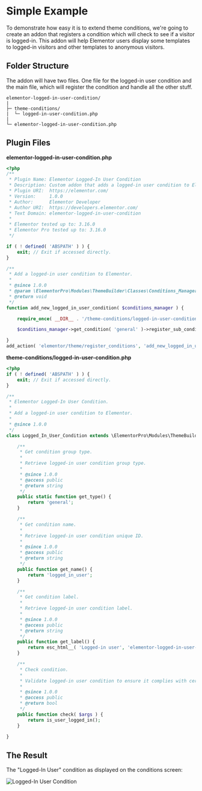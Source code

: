 # Simple Example

<Badge type="tip" vertical="top" text="Elementor Pro" /> <Badge type="warning" vertical="top" text="Advanced" />

To demonstrate how easy it is to extend theme conditions, we're going to create an addon that registers a condition which will check to see if a visitor is logged-in. This addon will help Elementor users display some templates to logged-in visitors and other templates to anonymous visitors.

## Folder Structure

The addon will have two files. One file for the logged-in user condition and the main file, which will register the condition and handle all the other stuff.

```
elementor-logged-in-user-condition/
|
├─ theme-conditions/
|  └─ logged-in-user-condition.php
|
└─ elementor-logged-in-user-condition.php
```

## Plugin Files

**elementor-logged-in-user-condition.php**

```php
<?php
/**
 * Plugin Name: Elementor Logged-In User Condition
 * Description: Custom addon that adds a logged-in user condition to Elementor.
 * Plugin URI:  https://elementor.com/
 * Version:     1.0.0
 * Author:      Elementor Developer
 * Author URI:  https://developers.elementor.com/
 * Text Domain: elementor-logged-in-user-condition
 *
 * Elementor tested up to: 3.16.0
 * Elementor Pro tested up to: 3.16.0
 */

if ( ! defined( 'ABSPATH' ) ) {
	exit; // Exit if accessed directly.
}

/**
 * Add a logged-in user condition to Elementor.
 *
 * @since 1.0.0
 * @param \ElementorPro\Modules\ThemeBuilder\Classes\Conditions_Manager $conditions_manager An instance of conditions manager.
 * @return void
 */
function add_new_logged_in_user_condition( $conditions_manager ) {

	require_once( __DIR__ . '/theme-conditions/logged-in-user-condition.php' );

	$conditions_manager->get_condition( 'general' )->register_sub_condition( new \Logged_In_User_Condition() );

}
add_action( 'elementor/theme/register_conditions', 'add_new_logged_in_user_condition' );
```

**theme-conditions/logged-in-user-condition.php**

```php
<?php
if ( ! defined( 'ABSPATH' ) ) {
	exit; // Exit if accessed directly.
}

/**
 * Elementor Logged-In User Condition.
 *
 * Add a logged-in user condition to Elementor.
 *
 * @since 1.0.0
 */
class Logged_In_User_Condition extends \ElementorPro\Modules\ThemeBuilder\Conditions\Condition_Base {

	/**
	 * Get condition group type.
	 *
	 * Retrieve logged-in user condition group type.
	 *
	 * @since 1.0.0
	 * @access public
	 * @return string
	 */
	public static function get_type() {
		return 'general';
	}

	/**
	 * Get condition name.
	 *
	 * Retrieve logged-in user condition unique ID.
	 *
	 * @since 1.0.0
	 * @access public
	 * @return string
	 */
	public function get_name() {
		return 'logged_in_user';
	}

	/**
	 * Get condition label.
	 *
	 * Retrieve logged-in user condition label.
	 *
	 * @since 1.0.0
	 * @access public
	 * @return string
	 */
	public function get_label() {
		return esc_html__( 'Logged-in user', 'elementor-logged-in-user-condition' );
	}

	/**
	 * Check condition.
	 *
	 * Validate logged-in user condition to ensure it complies with certain rules.
	 *
	 * @since 1.0.0
	 * @access public
	 * @return bool
	 */
	public function check( $args ) {
		return is_user_logged_in();
	}

}
```

## The Result

The "Logged-In User" condition as displayed on the conditions screen:

<img :src="$withBase('/assets/img/elementor-theme-conditions-example-logged-in-user.png')" alt="Logged-In User Condition">
